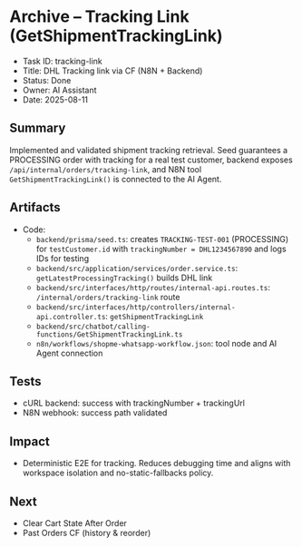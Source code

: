 # Archive – Tracking Link (GetShipmentTrackingLink)

- Task ID: tracking-link
- Title: DHL Tracking link via CF (N8N + Backend)
- Status: Done
- Owner: AI Assistant
- Date: 2025-08-11

## Summary
Implemented and validated shipment tracking retrieval. Seed guarantees a PROCESSING order with tracking for a real test customer, backend exposes `/api/internal/orders/tracking-link`, and N8N tool `GetShipmentTrackingLink()` is connected to the AI Agent.

## Artifacts
- Code:
  - `backend/prisma/seed.ts`: creates `TRACKING-TEST-001` (PROCESSING) for `testCustomer.id` with `trackingNumber = DHL1234567890` and logs IDs for testing
  - `backend/src/application/services/order.service.ts`: `getLatestProcessingTracking()` builds DHL link
  - `backend/src/interfaces/http/routes/internal-api.routes.ts`: `/internal/orders/tracking-link` route
  - `backend/src/interfaces/http/controllers/internal-api.controller.ts`: `getShipmentTrackingLink`
  - `backend/src/chatbot/calling-functions/GetShipmentTrackingLink.ts`
  - `n8n/workflows/shopme-whatsapp-workflow.json`: tool node and AI Agent connection

## Tests
- cURL backend: success with trackingNumber + trackingUrl
- N8N webhook: success path validated

## Impact
- Deterministic E2E for tracking. Reduces debugging time and aligns with workspace isolation and no-static-fallbacks policy.

## Next
- Clear Cart State After Order
- Past Orders CF (history & reorder)
